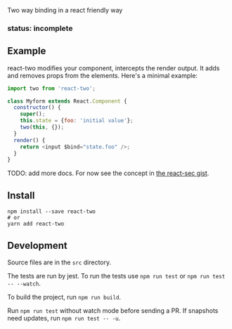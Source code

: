 
Two way binding in a react friendly way

### status: incomplete

## Example

react-two modifies your component, intercepts the render output. It adds and removes props
from the elements. Here's a minimal example:

```js
import two from 'react-two';

class Myform extends React.Component {
  constructor() {
    super();
    this.state = {foo: 'initial value'};
    two(this, {});
  }
  render() {
    return <input $bind="state.foo" />;
  }
}
```

TODO: add more docs. For now see the concept in [the react-sec gist][1].

[1]: https://gist.github.com/brigand/12795f3a1b8b75d6b15e23cf89e72e51#renderbind

## Install

```
npm install --save react-two
# or
yarn add react-two
```

## Development

Source files are in the `src` directory.

The tests are run by jest. To run the tests use `npm run test` or `npm run test -- --watch`.

To build the project, run `npm run build`. 

Run `npm run test` without watch mode before sending a PR. If snapshots need updates,
run `npm run test -- -u`.

